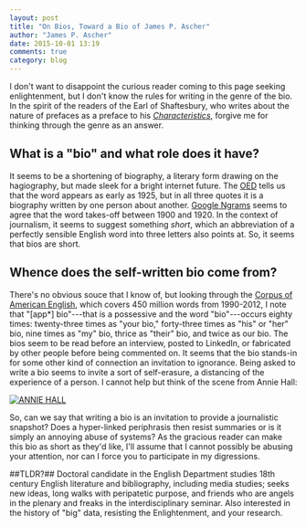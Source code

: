 ```yaml
---
layout: post
title: "On Bios, Toward a Bio of James P. Ascher"
author: "James P. Ascher"
date: 2015-10-01 13:19
comments: true
category: blog
---
```


I don't want to disappoint the curious reader coming to this page
seeking enlightenment, but I don't know the rules for writing in the
genre of the bio. In the spirit of the readers of the Earl of
Shaftesbury, who writes about the nature of prefaces as a preface to
his [*Characteristics*](http://oll.libertyfund.org/titles/1851),
forgive me for thinking through the genre as an answer.

## What is a "bio" and what role does it have? ##

It seems to be a shortening of biography, a literary form drawing on
the hagiography, but made sleek for a bright internet future. The
[OED](http://www.oed.com/) tells us that the word appears as early as
1925, but in all three quotes it is a biography written by one person
about
another. [Google Ngrams](https://books.google.com/ngrams/graph?content=bio&year_start=1800&year_end=2000&corpus=15&smoothing=3)
seems to agree that the word takes-off between 1900 and 1920. In the
context of journalism, it seems to suggest something *short*, which an
abbreviation of a perfectly sensible English word into three letters
also points at. So, it seems that bios are short.

## Whence does the self-written bio come from? ##

There's no obvious souce that I know of, but looking through the
[Corpus of American English](http://corpus.byu.edu/coca/
), which covers 450 million words from
1990-2012, I note that "[app*] bio"---that is a possessive and the word
"bio"---occurs eighty times: twenty-three times as "your bio,"
forty-three times as "his" or "her" bio, nine times as "my" bio,
thrice as "their" bio, and twice as our bio. The bios seem to be read
before an interview, posted to LinkedIn, or fabricated by other people
before being commented on. It seems that the bio stands-in for some
other kind of connection an invitation to ignorance. Being asked to
write a bio seems to invite a sort of self-erasure, a distancing of
the experience of a person. I cannot help but
think of the scene from Annie Hall:

[![ANNIE HALL](http://img.youtube.com/vi/9wWUc8BZgWE/0.jpg)](http://www.youtube.com/watch?v=9wWUc8BZgWE
"Annie Hall (1977) scene with Marshall McLuhan")

So, can we say that writing a bio is an invitation to provide a
journalistic snapshot? Does a hyper-linked periphrasis then resist
summaries or is it simply an annoying abuse of systems? As the
gracious reader can make this bio as short as they'd like, I'll assume
that I cannot possibly be abusing your attention, nor can I force you
to participate in my digressions.

##TLDR?##
Doctoral candidate in the English Department studies 18th century
English literature and bibliography, including media studies; seeks
new ideas, long walks with peripatetic purpose, and friends who are angels
in the plenary and freaks in the interdisciplinary seminar. Also interested
in the history of "big" data, resisting the Enlightenment, and your
research.
